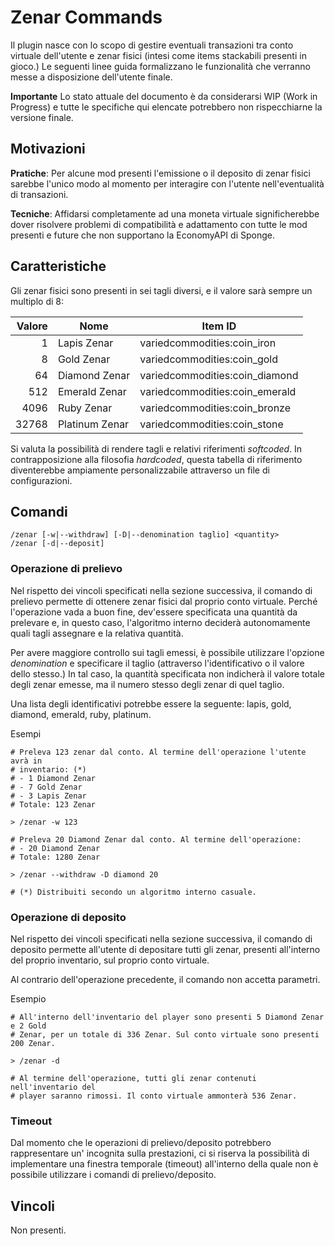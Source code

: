 Zenar Commands
==============

Il plugin nasce con lo scopo di gestire eventuali transazioni tra conto virtuale
dell'utente e zenar fisici (intesi come items stackabili presenti in gioco.) Le
seguenti linee guida formalizzano le funzionalità che verranno messe a
disposizione dell'utente finale.

**Importante** Lo stato attuale del documento è da considerarsi WIP (Work in
Progress) e tutte le specifiche qui elencate potrebbero non rispecchiarne la
versione finale.

## Motivazioni

**Pratiche**: Per alcune mod presenti l'emissione o il deposito di zenar fisici
sarebbe l'unico modo al momento per interagire con l'utente nell'eventualità di
transazioni.

**Tecniche**: Affidarsi completamente ad una moneta virtuale significherebbe
dover risolvere problemi di compatibilità e adattamento con tutte le mod
presenti e future che non supportano la EconomyAPI di Sponge.

## Caratteristiche

Gli zenar fisici sono presenti in sei tagli diversi, e il valore sarà sempre un
multiplo di 8:

| Valore  	| Nome               | Item ID                        |
|--------------:|--------------------|--------------------------------|
| 1             | Lapis Zenar        | variedcommodities:coin_iron    |
| 8             | Gold Zenar         | variedcommodities:coin_gold    |
| 64            | Diamond Zenar      | variedcommodities:coin_diamond |
| 512           | Emerald Zenar      | variedcommodities:coin_emerald |
| 4096          | Ruby Zenar         | variedcommodities:coin_bronze  |
| 32768         | Platinum Zenar     | variedcommodities:coin_stone   |

Si valuta la possibilità di rendere tagli e relativi riferimenti _softcoded_.
In contrapposizione alla filosofia _hardcoded_, questa tabella di riferimento
diventerebbe ampiamente personalizzabile attraverso un file di configurazioni.

## Comandi

```
/zenar [-w|--withdraw] [-D|--denomination taglio] <quantity>
/zenar [-d|--deposit]
```

### Operazione di prelievo

Nel rispetto dei vincoli specificati nella sezione successiva, il comando di
prelievo permette di ottenere zenar fisici dal proprio conto virtuale.
Perché l'operazione vada a buon fine, dev'essere specificata una quantità da
prelevare e, in questo caso, l'algoritmo interno deciderà autonomamente
quali tagli assegnare e la relativa quantità.

Per avere maggiore controllo sui tagli emessi, è possibile utilizzare l'opzione
_denomination_ e specificare il taglio (attraverso l'identificativo o il valore
dello stesso.) In tal caso, la quantità specificata non indicherà il valore
totale degli zenar emesse, ma il numero stesso degli zenar di quel taglio.

Una lista degli identificativi potrebbe essere la seguente: lapis, gold,
diamond, emerald, ruby, platinum.

Esempi

```
# Preleva 123 zenar dal conto. Al termine dell'operazione l'utente avrà in
# inventario: (*)
# - 1 Diamond Zenar
# - 7 Gold Zenar
# - 3 Lapis Zenar
# Totale: 123 Zenar

> /zenar -w 123

# Preleva 20 Diamond Zenar dal conto. Al termine dell'operazione:
# - 20 Diamond Zenar
# Totale: 1280 Zenar

> /zenar --withdraw -D diamond 20

# (*) Distribuiti secondo un algoritmo interno casuale.
```

### Operazione di deposito

Nel rispetto dei vincoli specificati nella sezione successiva, il comando di
deposito permette all'utente di depositare tutti gli zenar, presenti all'interno
del proprio inventario, sul proprio conto virtuale.

Al contrario dell'operazione precedente, il comando non accetta parametri.

Esempio

```
# All'interno dell'inventario del player sono presenti 5 Diamond Zenar e 2 Gold
# Zenar, per un totale di 336 Zenar. Sul conto virtuale sono presenti 200 Zenar.

> /zenar -d

# Al termine dell'operazione, tutti gli zenar contenuti nell'inventario del
# player saranno rimossi. Il conto virtuale ammonterà 536 Zenar.
```

### Timeout

Dal momento che le operazioni di prelievo/deposito potrebbero rappresentare un'
incognita sulla prestazioni, ci si riserva la possibilità di implementare una
finestra temporale (timeout) all'interno della quale non è possibile utilizzare
i comandi di prelievo/deposito.

## Vincoli

Non presenti.
